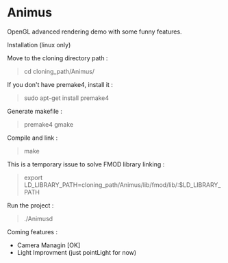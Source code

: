 Animus
======
OpenGL advanced rendering demo with some funny features.

Installation (linux only)

  Move to the cloning directory path :
  > cd cloning_path/Animus/
  
  If you don't have premake4, install it :
  > sudo apt-get install premake4
  
  Generate makefile :
  > premake4 gmake
  
  Compile and link :
  > make
  
  This is a temporary issue to solve FMOD library linking :
  > export LD_LIBRARY_PATH=cloning_path/Animus/lib/fmod/lib/:$LD_LIBRARY_PATH
  
  Run the project :
  > ./Animusd

Coming features :
  - Camera Managin [OK]
  - Light Improvment (just pointLight for now)
